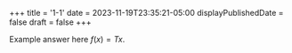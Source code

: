 +++
title = '1-1'
date = 2023-11-19T23:35:21-05:00
displayPublishedDate = false
draft = false
+++

Example answer here $f(x) = Tx$.

